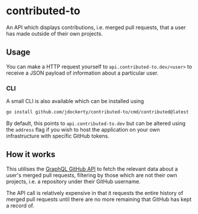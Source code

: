 # contributed-to

An API which displays contributions, i.e. merged pull requests, that a user has made outside of their own projects.

## Usage

You can make a HTTP request yourself to `api.contributed-to.dev/<user>` to receive a JSON payload of information about a particular user.


### CLI

A small CLI is also available which can be installed using

```bash
go install github.com/jdockerty/contributed-to/cmd/contributed@latest
```

By default, this points to `api.contributed-to.dev` but can be altered using the `address` flag if you wish to host the application
on your own infrastructure with specific GitHub tokens.

## How it works

This utilises the [GraphQL GitHub API](https://docs.github.com/en/graphql) to fetch the relevant data about a user's merged pull requests, filtering by those which are
not their own projects, i.e. a repository under their GitHub username. 

The API call is relatively expensive in that it requests the entire history of merged pull requests until 
there are no more remaining that GitHub has kept a record of. 

